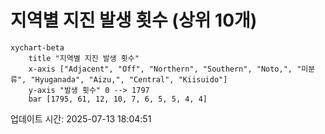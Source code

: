 # 지역별 지진 발생 횟수 (상위 10개)

```mermaid
xychart-beta
    title "지역별 지진 발생 횟수"
    x-axis ["Adjacent", "Off", "Northern", "Southern", "Noto,", "미분류", "Hyuganada", "Aizu,", "Central", "Kiisuido"]
    y-axis "발생 횟수" 0 --> 1797
    bar [1795, 61, 12, 10, 7, 6, 5, 5, 4, 4]
```

업데이트 시간: 2025-07-13 18:04:51
